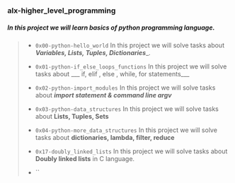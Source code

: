 ### alx-higher_level_programming

##### In this project we will learn basics of python programming language.

> - `0x00-python-hello_world` In this project we will solve tasks about ___Variables, Lists, Tuples, Dictionaries____.
>
> - `0x01-python-if_else_loops_functions` In this project we will solve tasks about ___ if, elif , else , while, for statements___
>
> - `0x02-python-import_modules` In this project we will solve tasks about ___import statement & command line argv___
>
> - `0x03-python-data_structures` In this project we will solve tasks about __Lists, Tuples, Sets__
>
> - `0x04-python-more_data_structures` In this project we will solve tasks about __dictionaries, lambda, filter, reduce__
>
> - `0x17-doubly_linked_lists` In this project we will solve tasks about __Doubly linked lists__ in C language.
>
> - ``
